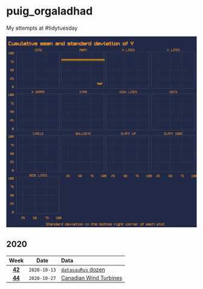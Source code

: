 # puig_orgaladhad

My attempts at #tidytuesday

![](2020_42_datasaurus/figs/animate-render-1.gif)

## 2020

| Week | Date | Data | 
| :---: | :---: | :--- |
| [**42**](2020_42_datasaurus) | `2020-10-13` | [`datasauRus` dozen](https://github.com/rfordatascience/tidytuesday/tree/master/data/2020/2020-10-13) |
| [**44**](2020_44_canadian_wind_turbines) | `2020-10-27` | [Canadian Wind Turbines](https://github.com/rfordatascience/tidytuesday/blob/master/data/2020/2020-10-27) |
